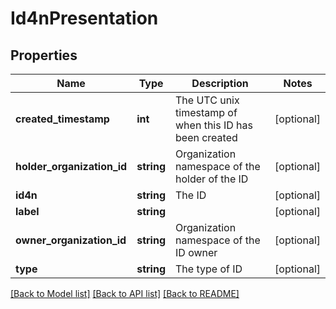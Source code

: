 # Id4nPresentation

## Properties
Name | Type | Description | Notes
------------ | ------------- | ------------- | -------------
**created_timestamp** | **int** | The UTC unix timestamp of when this ID has been created | [optional] 
**holder_organization_id** | **string** | Organization namespace of the holder of the ID | [optional] 
**id4n** | **string** | The ID | [optional] 
**label** | **string** |  | [optional] 
**owner_organization_id** | **string** | Organization namespace of the ID owner | [optional] 
**type** | **string** | The type of ID | [optional] 

[[Back to Model list]](../README.md#documentation-for-models) [[Back to API list]](../README.md#documentation-for-api-endpoints) [[Back to README]](../README.md)


